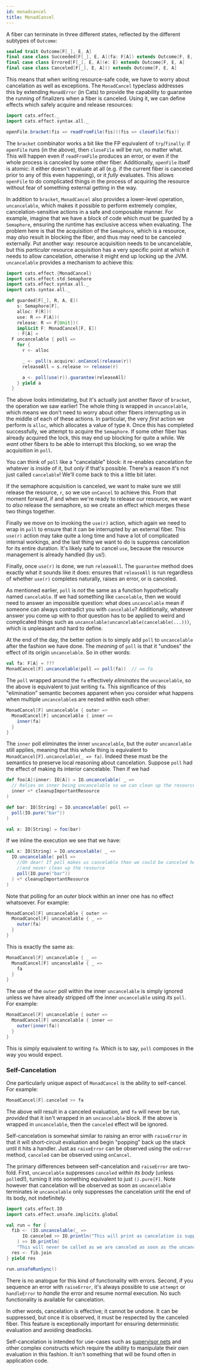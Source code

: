 ```yaml
---
id: monadcancel
title: MonadCancel
---
```


A fiber can terminate in three different states, reflected by the different subtypes of `Outcome`:

```scala
sealed trait Outcome[F[_], E, A]
final case class Succeeded[F[_], E, A](fa: F[A]) extends Outcome[F, E, A]
final case class Errored[F[_], E, A](e: E) extends Outcome[F, E, A]
final case class Canceled[F[_], E, A]() extends Outcome[F, E, A]
```

This means that when writing resource-safe code, we have to worry about
cancelation as well as exceptions. The `MonadCancel` typeclass addresses this
by extending `MonadError` (in Cats) to provide the capability to guarantee the
running of finalizers when a fiber is canceled. Using it, we can define effects
which safely acquire and release resources:

```scala
import cats.effect._
import cats.effect.syntax.all._

openFile.bracket(fis => readFromFile(fis))(fis => closeFile(fis))
```

The `bracket` combinator works a bit like the FP equivalent of `try`/`finally`: if `openFile` runs (in the above), then `closeFile` *will* be run, no matter what. This will happen even if `readFromFile` produces an error, or even if the whole process is canceled by some other fiber. Additionally, `openFile` itself is atomic: it either doesn't evaluate at all (e.g. if the current fiber is canceled prior to any of this even happening), or it *fully* evaluates. This allows `openFile` to do complicated things in the process of acquiring the resource without fear of something external getting in the way.

In addition to `bracket`, `MonadCancel` also provides a lower-level operation, `uncancelable`, which makes it possible to perform extremely complex, cancelation-sensitive actions in a safe and composable manner. For example, imagine that we have a block of code which must be guarded by a `Semaphore`, ensuring the runtime has exclusive access when evaluating. The problem here is that the acquisition of the `Semaphore`, which is a resource, may *also* result in blocking the fiber, and thus may need to be canceled externally. Put another way: resource acquisition needs to be uncancelable, but this *particular* resource acquisition has a very specific point at which it needs to allow cancelation, otherwise it might end up locking up the JVM. `uncancelable` provides a mechanism to achieve this:

```scala mdoc
import cats.effect.{MonadCancel}
import cats.effect.std.Semaphore
import cats.effect.syntax.all._
import cats.syntax.all._

def guarded[F[_], R, A, E](
    s: Semaphore[F],
    alloc: F[R])(
    use: R => F[A])(
    release: R => F[Unit])(
    implicit F: MonadCancel[F, E])
    : F[A] =
  F uncancelable { poll =>
    for {
      r <- alloc

      _ <- poll(s.acquire).onCancel(release(r))
      releaseAll = s.release >> release(r)

      a <- poll(use(r)).guarantee(releaseAll)
    } yield a
  }
```

The above looks intimidating, but it's actually just another flavor of `bracket`, the operation we saw earlier! The whole thing is wrapped in `uncancelable`, which means we don't need to worry about other fibers interrupting us in the middle of each of these actions. In particular, the very *first* action we perform is `alloc`, which allocates a value of type `R`. Once this has completed successfully, we attempt to acquire the `Semaphore`. If some other fiber has already acquired the lock, this may end up blocking for quite a while. We *want* other fibers to be able to interrupt this blocking, so we wrap the acquisition in `poll`.

You can think of `poll` like a "cancelable" block: it re-enables cancelation for whatever is inside of it, but *only* if that's possible. There's a reason it's not just called `cancelable`! We'll come back to this a little bit later.

If the semaphore acquisition is canceled, we want to make sure we still release the resource, `r`, so we use `onCancel` to achieve this. From that moment forward, if and when we're ready to release our resource, we want to *also* release the semaphore, so we create an effect which merges these two things together.

Finally we move on to invoking the `use(r)` action, which again we need to wrap in `poll` to ensure that it can be interrupted by an external fiber. This `use(r)` action may take quite a long time and have a lot of complicated internal workings, and the last thing we want to do is suppress cancelation for its entire duration. It's likely safe to cancel `use`, because the resource management is already handled (by us!).

Finally, once `use(r)` is done, we run `releaseAll`. The `guarantee` method does exactly what it sounds like it does: ensures that `releaseAll` is run regardless of whether `use(r)` completes naturally, raises an error, or is canceled.

As mentioned earlier, `poll` is *not* the same as a function hypothetically named `cancelable`. If we had something like `cancelable`, then we would need to answer an impossible question: what does `uncancelable` mean if someone can always contradict you with `cancelable`? Additionally, whatever answer you come up with to *that* question has to be applied to weird and complicated things such as `uncancelable(uncancelable(cancelable(...)))`, which is unpleasant and hard to define.

At the end of the day, the better option is to simply add `poll` to `uncancelable` after the fashion we have done. The *meaning* of `poll` is that it "undoes" the effect of its origin `uncancelable`. So in other words:

```scala
val fa: F[A] = ???
MonadCancel[F].uncancelable(poll => poll(fa))  // => fa
```

The `poll` wrapped around the `fa` effectively *eliminates* the `uncancelable`, so the above is equivalent to just writing `fa`. This significance of this "elimination" semantic becomes apparent when you consider what happens when multiple `uncancelable`s are nested within each other:

```scala
MonadCancel[F] uncancelable { outer =>
  MonadCancel[F] uncancelable { inner =>
    inner(fa)
  }
}
```

The `inner` poll eliminates the inner `uncancelable`, but the *outer* `uncancelable` still applies, meaning that this whole thing is equivalent to `MonadCancel[F].uncancelable(_ => fa)`. Indeed these
must be the semantics to preserve local reasoning about cancelation. Suppose `poll` had the effect
of making its interior cancelable. Then if we had
```scala
def foo[A](inner: IO[A]) = IO.uncancelable( _ =>
  // Relies on inner being uncancelable so we can clean up the resource after
  inner <* cleanupImportantResource
)

def bar: IO[String] = IO.uncancelable( poll =>
  poll(IO.pure("bar"))
)

val x: IO[String] = foo(bar)
```

If we inline the execution we see that we have:
```scala
val x: IO[String] = IO.uncancelable( _ =>
  IO.uncancelable( poll =>
    //Oh dear! If poll makes us cancelable then we could be canceled here
    //and never clean up the resource
    poll(IO.pure("bar"))
  ) <* cleanupImportantResource
)
```

Note that polling for an *outer* block within an inner one has no effect whatsoever. For example:

```scala
MonadCancel[F] uncancelable { outer =>
  MonadCancel[F] uncancelable { _ =>
    outer(fa)
  }
}
```

This is exactly the same as:

```scala
MonadCancel[F] uncancelable { _ =>
  MonadCancel[F] uncancelable { _ =>
    fa
  }
}
```

The use of the `outer` poll within the inner `uncancelable` is simply ignored unless we have already stripped off the inner `uncancelable` using *its* `poll`. For example:

```scala
MonadCancel[F] uncancelable { outer =>
  MonadCancel[F] uncancelable { inner =>
    outer(inner(fa))
  }
}
```

This is simply equivalent to writing `fa`. Which is to say, `poll` composes in the way you would expect.

### Self-Cancelation

One particularly unique aspect of `MonadCancel` is the ability to self-cancel. For example:

```scala
MonadCancel[F].canceled >> fa
```

The above will result in a canceled evaluation, and `fa` will never be run, *provided* that it isn't wrapped in an `uncancelable` block. If the above is wrapped in `uncancelable`, then the `canceled` effect will be ignored.

Self-cancelation is somewhat similar to raising an error with `raiseError` in that it will short-circuit evaluation and begin "popping" back up the stack until it hits a handler. Just as `raiseError` can be observed using the `onError` method, `canceled` can be observed using `onCancel`.

The primary differences between self-cancelation and `raiseError` are two-fold. First, `uncancelable` suppresses `canceled` *within its body* (unless `poll`ed!), turning it into something equivalent to just `().pure[F]`. Note however that cancelation will be observed as soon as `uncancelable` terminates ie `uncancelable` only suppresses the cancelation until the end of its body, not indefinitely.

```scala mdoc
import cats.effect.IO
import cats.effect.unsafe.implicits.global

val run = for {
  fib <- (IO.uncancelable(_ =>
      IO.canceled >> IO.println("This will print as cancelation is suppressed")
    ) >> IO.println(
    "This will never be called as we are canceled as soon as the uncancelable block finishes")).start
  res <- fib.join
} yield res

run.unsafeRunSync()
```
There is no analogue for this kind of functionality with errors. Second, if you sequence an error with `raiseError`, it's always possible to use `attempt` or `handleError` to *handle* the error and resume normal execution. No such functionality is available for cancelation.

In other words, cancelation is effective; it cannot be undone. It can be suppressed, but once it is observed, it must be respected by the canceled fiber. This feature is exceptionally important for ensuring deterministic evaluation and avoiding deadlocks.

Self-cancelation is intended for use-cases such as [supervisor nets](https://erlang.org/doc/man/supervisor.html) and other complex constructs which require the ability to manipulate their own evaluation in this fashion. It isn't something that will be found often in application code.
